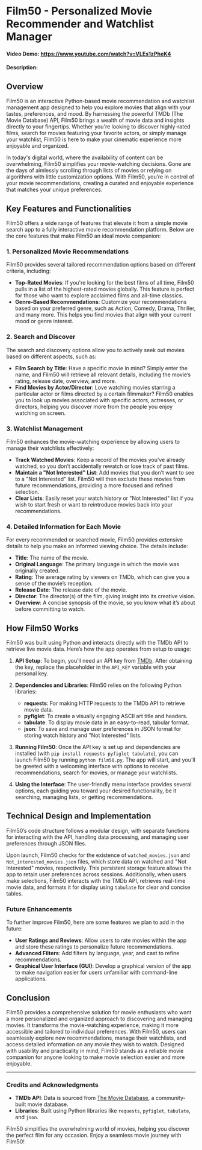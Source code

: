 # Film50 - Personalized Movie Recommender and Watchlist Manager
#### Video Demo:  <https://www.youtube.com/watch?v=VLEs1zPheK4>
#### Description:

## Overview
Film50 is an interactive Python-based movie recommendation and watchlist management app designed to help you explore movies that align with your tastes, preferences, and mood. By harnessing the powerful TMDb (The Movie Database) API, Film50 brings a wealth of movie data and insights directly to your fingertips. Whether you're looking to discover highly-rated films, search for movies featuring your favorite actors, or simply manage your watchlist, Film50 is here to make your cinematic experience more enjoyable and organized.

In today's digital world, where the availability of content can be overwhelming, Film50 simplifies your movie-watching decisions. Gone are the days of aimlessly scrolling through lists of movies or relying on algorithms with little customization options. With Film50, you’re in control of your movie recommendations, creating a curated and enjoyable experience that matches your unique preferences.

## Key Features and Functionalities
Film50 offers a wide range of features that elevate it from a simple movie search app to a fully interactive movie recommendation platform. Below are the core features that make Film50 an ideal movie companion:

### 1. Personalized Movie Recommendations
Film50 provides several tailored recommendation options based on different criteria, including:
   - **Top-Rated Movies**: If you're looking for the best films of all time, Film50 pulls in a list of the highest-rated movies globally. This feature is perfect for those who want to explore acclaimed films and all-time classics.
   - **Genre-Based Recommendations**: Customize your recommendations based on your preferred genre, such as Action, Comedy, Drama, Thriller, and many more. This helps you find movies that align with your current mood or genre interest.

### 2. Search and Discover
The search and discovery options allow you to actively seek out movies based on different aspects, such as:
   - **Film Search by Title**: Have a specific movie in mind? Simply enter the name, and Film50 will retrieve all relevant details, including the movie’s rating, release date, overview, and more.
   - **Find Movies by Actor/Director**: Love watching movies starring a particular actor or films directed by a certain filmmaker? Film50 enables you to look up movies associated with specific actors, actresses, or directors, helping you discover more from the people you enjoy watching on screen.

### 3. Watchlist Management
Film50 enhances the movie-watching experience by allowing users to manage their watchlists effectively:
   - **Track Watched Movies**: Keep a record of the movies you’ve already watched, so you don’t accidentally rewatch or lose track of past films.
   - **Maintain a "Not Interested" List**: Add movies that you don’t want to see to a "Not Interested" list. Film50 will then exclude these movies from future recommendations, providing a more focused and refined selection.
   - **Clear Lists**: Easily reset your watch history or "Not Interested" list if you wish to start fresh or want to reintroduce movies back into your recommendations.

### 4. Detailed Information for Each Movie
For every recommended or searched movie, Film50 provides extensive details to help you make an informed viewing choice. The details include:
   - **Title**: The name of the movie.
   - **Original Language**: The primary language in which the movie was originally created.
   - **Rating**: The average rating by viewers on TMDb, which can give you a sense of the movie’s reception.
   - **Release Date**: The release date of the movie.
   - **Director**: The director(s) of the film, giving insight into its creative vision.
   - **Overview**: A concise synopsis of the movie, so you know what it’s about before committing to watch.

## How Film50 Works
Film50 was built using Python and interacts directly with the TMDb API to retrieve live movie data. Here’s how the app operates from setup to usage:

1. **API Setup**: To begin, you’ll need an API key from [TMDb](https://www.themoviedb.org/documentation/api). After obtaining the key, replace the placeholder in the `API_KEY` variable with your personal key.

2. **Dependencies and Libraries**: Film50 relies on the following Python libraries:
   - **requests**: For making HTTP requests to the TMDb API to retrieve movie data.
   - **pyfiglet**: To create a visually engaging ASCII art title and headers.
   - **tabulate**: To display movie data in an easy-to-read, tabular format.
   - **json**: To save and manage user preferences in JSON format for storing watch history and "Not Interested" lists.

3. **Running Film50**: Once the API key is set up and dependencies are installed (with `pip install requests pyfiglet tabulate`), you can launch Film50 by running `python film50.py`. The app will start, and you’ll be greeted with a welcoming interface with options to receive recommendations, search for movies, or manage your watchlists.

4. **Using the Interface**: The user-friendly menu interface provides several options, each guiding you toward your desired functionality, be it searching, managing lists, or getting recommendations.

## Technical Design and Implementation
Film50’s code structure follows a modular design, with separate functions for interacting with the API, handling data processing, and managing user preferences through JSON files.

Upon launch, Film50 checks for the existence of `watched_movies.json` and `Not_interested_movies.json` files, which store data on watched and "Not Interested" movies, respectively. This persistent storage feature allows the app to retain user preferences across sessions. Additionally, when users make selections, Film50 interacts with the TMDb API, retrieves real-time movie data, and formats it for display using `tabulate` for clear and concise tables.

### Future Enhancements
To further improve Film50, here are some features we plan to add in the future:
- **User Ratings and Reviews**: Allow users to rate movies within the app and store these ratings to personalize future recommendations.
- **Advanced Filters**: Add filters by language, year, and cast to refine recommendations.
- **Graphical User Interface (GUI)**: Develop a graphical version of the app to make navigation easier for users unfamiliar with command-line applications.

## Conclusion
Film50 provides a comprehensive solution for movie enthusiasts who want a more personalized and organized approach to discovering and managing movies. It transforms the movie-watching experience, making it more accessible and tailored to individual preferences. With Film50, users can seamlessly explore new recommendations, manage their watchlists, and access detailed information on any movie they wish to watch. Designed with usability and practicality in mind, Film50 stands as a reliable movie companion for anyone looking to make movie selection easier and more enjoyable.

---

### Credits and Acknowledgments
- **TMDb API**: Data is sourced from [The Movie Database](https://www.themoviedb.org), a community-built movie database.
- **Libraries**: Built using Python libraries like `requests`, `pyfiglet`, `tabulate`, and `json`.

Film50 simplifies the overwhelming world of movies, helping you discover the perfect film for any occasion. Enjoy a seamless movie journey with Film50!
